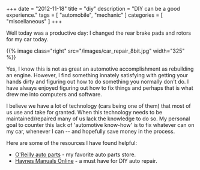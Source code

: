 +++
date = "2012-11-18"
title = "diy"
description = "DIY can be a good experience."
tags = [ "automobile", "mechanic" ]
categories = [
  "miscellaneous"
]
+++

Well today was a productive day: I changed the rear brake pads and rotors for my car today.

{{% image class="right" src="/images/car_repair_8bit.jpg" width="325" %}}

Yes, I know this is not as great an automotive accomplishment as rebuilding an engine. However, I find something innately satisfying with getting your hands dirty and figuring out how to do something you normally don't do. I have always enjoyed figuring out how to fix things and perhaps that is what drew me into computers and software.
<!-- more -->
I believe we have a lot of technology (cars being one of them) that most of us use and take for granted. When this technology needs to be maintained/repaired many of us lack the knowledge to do so. My personal goal to counter this lack of 'automotive know-how' is to fix whatever can on my car, whenever I can -- and hopefully save money in the process.

Here are some of the resources I have found helpful:

* [O'Reilly auto parts](http://www.oreillyauto.com/) - my favorite auto parts store.
* [Haynes Manuals Online](http://www.haynes.com/mole-video) - a must have for DIY auto repair.
